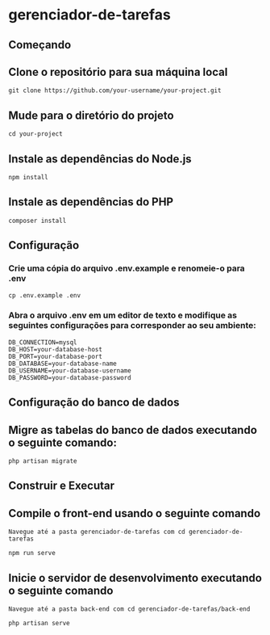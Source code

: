 # gerenciador-de-tarefas

## Começando

## Clone o repositório para sua máquina local
```
git clone https://github.com/your-username/your-project.git
```

## Mude para o diretório do projeto
```
cd your-project
```

## Instale as dependências do Node.js
```
npm install
```

## Instale as dependências do PHP
```
composer install
```

## Configuração

### Crie uma cópia do arquivo .env.example e renomeie-o para .env
```
cp .env.example .env
```

### Abra o arquivo .env em um editor de texto e modifique as seguintes configurações para corresponder ao seu ambiente:
```
DB_CONNECTION=mysql
DB_HOST=your-database-host
DB_PORT=your-database-port
DB_DATABASE=your-database-name
DB_USERNAME=your-database-username
DB_PASSWORD=your-database-password
```

## Configuração do banco de dados

## Migre as tabelas do banco de dados executando o seguinte comando:
```
php artisan migrate
```

## Construir e Executar

## Compile o front-end usando o seguinte comando
```
Navegue até a pasta gerenciador-de-tarefas com cd gerenciador-de-tarefas

npm run serve
```

## Inicie o servidor de desenvolvimento executando o seguinte comando
```
Navegue até a pasta back-end com cd gerenciador-de-tarefas/back-end

php artisan serve
```
